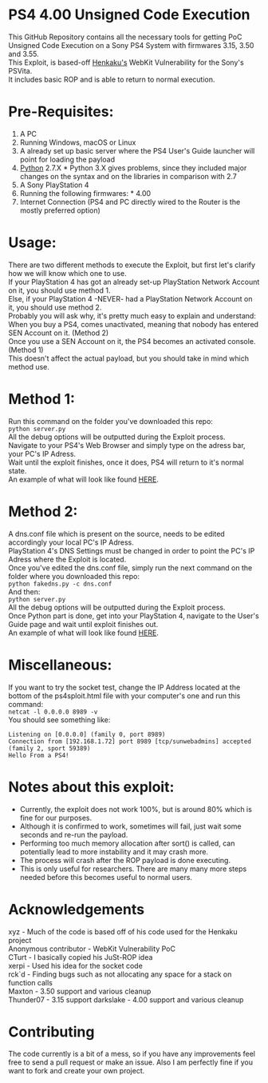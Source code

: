 PS4 4.00 Unsigned Code Execution
==============
This GitHub Repository contains all the necessary tools for getting PoC Unsigned Code Execution on a Sony PS4 System with firmwares 3.15, 3.50 and 3.55. <br />
This Exploit, is based-off [Henkaku's](https://henkaku.xyz/) WebKit Vulnerability for the Sony's PSVita. <br />
It includes basic ROP and is able to return to normal execution. <br />

Pre-Requisites:
==============
1. A PC
  1. Running Windows, macOS or Linux
  2. A already set up basic server where the PS4 User's Guide launcher will point for loading the payload
  3. [Python](https://www.python.org/downloads/) 2.7.X
    * Python 3.X gives problems, since they included major changes on the syntax and on the libraries in comparison with 2.7
2. A Sony PlayStation 4
  1. Running the following firmwares:
    * 4.00
3. Internet Connection (PS4 and PC directly wired to the Router is the mostly preferred option)

Usage:
==============
There are two different methods to execute the Exploit, but first let's clarify how we will know which one to use. <br />
If your PlayStation 4 has got an already set-up PlayStation Network Account on it, you should use method 1. <br />
Else, if your PlayStation 4 -NEVER- had a PlayStation Network Account on it, you should use method 2. <br />
Probably you will ask why, it's pretty much easy to explain and understand: <br />
When you buy a PS4, comes unactivated, meaning that nobody has entered SEN Account on it. (Method 2) <br />
Once you use a SEN Account on it, the PS4 becomes an activated console. (Method 1) <br />
This doesn't affect the actual payload, but you should take in mind which method use. <br />

Method 1:
==============
Run this command on the folder you've downloaded this repo: <br />
`python server.py` <br />
All the debug options will be outputted during the Exploit process. <br />
Navigate to your PS4's Web Browser and simply type on the adress bar, your PC's IP Adress. <br />
Wait until the exploit finishes, once it does, PS4 will return to it's normal state. <br />
An example of what will look like found [HERE](https://gist.github.com/Fire30/2e0ea2d73d3a1f6f95d80aea77b75df8). <br />

Method 2:
==============
A dns.conf file which is present on the source, needs to be edited accordingly your local PC's IP Adress. <br />
PlayStation 4's DNS Settings must be changed in order to point the PC's IP Adress where the Exploit is located. <br />
Once you've edited the dns.conf file, simply run the next command on the folder where you downloaded this repo: <br />
`python fakedns.py -c dns.conf` <br />
And then: <br />
`python server.py` <br />
All the debug options will be outputted during the Exploit process. <br />
Once Python part is done, get into your PlayStation 4, navigate to the User's Guide page and wait until exploit finishes out. <br />
An example of what will look like found [HERE](https://gist.github.com/Fire30/2e0ea2d73d3a1f6f95d80aea77b75df8). <br />

Miscellaneous:
==============
If you want to try the socket test, change the IP Address located at the bottom of the ps4sploit.html file with your computer's one and run this command: <br />
`netcat -l 0.0.0.0 8989 -v`  <br />
You should see something like: <br />
```
Listening on [0.0.0.0] (family 0, port 8989)
Connection from [192.168.1.72] port 8989 [tcp/sunwebadmins] accepted (family 2, sport 59389)
Hello From a PS4!
```
Notes about this exploit:
==============
* Currently, the exploit does not work 100%, but is around 80% which is fine for our purposes. <br />
* Although it is confirmed to work, sometimes will fail, just wait some seconds and re-run the payload. <br />
* Performing too much memory allocation after sort() is called, can potentially lead to more instability and it may crash more. <br />
* The process will crash after the ROP payload is done executing. <br />
* This is only useful for researchers. There are many many more steps needed before this becomes useful to normal users. <br />

Acknowledgements
================
xyz - Much of the code is based off of his code used for the Henkaku project  
Anonymous contributor - WebKit Vulnerability PoC  
CTurt - I basically copied his JuSt-ROP idea  
xerpi - Used his idea for the socket code  
rck\`d - Finding bugs such as not allocating any space for a stack on function calls  
Maxton - 3.50 support and various cleanup  
Thunder07 - 3.15 support
darkslake - 4.00 support and various cleanup

Contributing
================
The code currently is a bit of a mess, so if you have any improvements feel free to send a pull request or make an issue. Also I am perfectly fine if you want to fork and create your own project.

